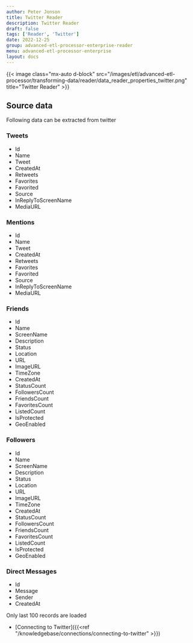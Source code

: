 ```yaml
---
author: Peter Jonson
title: Twitter Reader
description: Twitter Reader
draft: false
tags: ['Reader', 'Twitter']
date: 2022-12-25
group: advanced-etl-processor-enterprise-reader
menu: advanced-etl-processor-enterprise
layout: docs
---
```


{{< image class="mx-auto d-block"  src="/images/etl/advanced-etl-processor/transforming-data/reader/data_reader_properties_twitter.png" title="Twitter Reader" >}}

## Source data

Following data can be extracted from twitter

### Tweets

- Id
- Name
- Tweet
- CreatedAt
- Retweets
- Favorites
- Favorited
- Source
- InReplyToScreenName
- MediaURL

### Mentions

- Id
- Name
- Tweet
- CreatedAt
- Retweets
- Favorites
- Favorited
- Source
- InReplyToScreenName
- MediaURL

### Friends

- Id
- Name
- ScreenName
- Description
- Status
- Location
- URL
- ImageURL
- TimeZone
- CreatedAt
- StatusCount
- FollowersCount
- FriendsCount
- FavoritesCount
- ListedCount
- IsProtected
- GeoEnabled

### Followers

- Id
- Name
- ScreenName
- Description
- Status
- Location
- URL
- ImageURL
- TimeZone
- CreatedAt
- StatusCount
- FollowersCount
- FriendsCount
- FavoritesCount
- ListedCount
- IsProtected
- GeoEnabled

### Direct Messages

- Id
- Message
- Sender
- CreatedAt

Only last 100 records are loaded

- [Connecting to Twitter]({{<ref "/knowledgebase/connections/connecting-to-twitter" >}})
